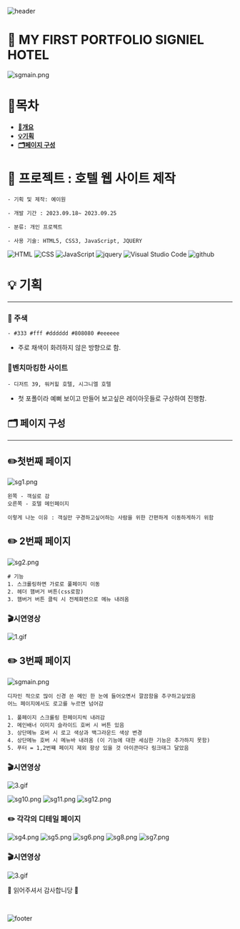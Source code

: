 ![header](https://capsule-render.vercel.app/api?type=slice&color=gradient&height=210&text=Welcome%20👋&fontAlign=70&rotate=13&fontAlignY=25&desc=Ye2w's%20GitHub&descAlign=70.&descAlignY=44)

# 🏨 MY FIRST PORTFOLIO SIGNIEL HOTEL

![sgmain.png](p_img%2Fsgmain.png)

# 📝목차

<b>

- [🏨개요](#-프로젝트--호텔-웹-사이트-제작)
- [💡기획](#-기획)
- [🗂️페이지 구성](#-페이지-구성)
</b>

# 🏨 프로젝트 : 호텔 웹 사이트 제작 


    - 기획 및 제작: 예이원

    - 개발 기간 : 2023.09.18~ 2023.09.25

    - 분류: 개인 프로젝트

    - 사용 기술: HTML5, CSS3, JavaScript, JQUERY

![HTML](https://img.shields.io/badge/HTML-ef6262?style=for-the-badge&logo=html5&logoColor=white) ![CSS](https://img.shields.io/badge/CSS-2B2A4C?&style=for-the-badge&logo=css3&logoColor=white) ![JavaScript](https://img.shields.io/badge/JavaScript-F7DF1E?style=for-the-badge&logo=JavaScript&logoColor=white) ![jquery](https://img.shields.io/badge/jquery-0769AD?style=for-the-badge&&logo=jquery&logoColor=white)
![Visual Studio Code](https://img.shields.io/badge/Visual_Studio_Code-0078D4?style=for-the-badge&logo=visual%20studio%20code&logoColor=white) ![github](https://img.shields.io/badge/GitHub-100000?style=for-the-badge&logo=github&logoColor=white)


# 💡 기획

---
### 🍎 주색
    - #333 #fff #dddddd #808080 #eeeeee 

- 주로 채색이 화려하지 않은 방향으로 함.


### 📝벤치마킹한 사이트
    - 디저트 39, 워커힐 호텔, 시그니엘 호텔
  
- 첫 포폴이라 예뻐 보이고 만들어 보고싶은 레이아웃들로 구상하여 진행함. 



## 🗂️ 페이지 구성 

---
## ✏️첫번째 페이지
![sg1.png](p_img%2Fsg1.png)

    왼쪽 - 객실로 감
    오른쪽 - 호텔 메인페이지

    이렇게 나눈 이유 : 객실만 구경하고싶어하는 사람을 위한 간편하게 이동하게하기 위함


## ✏️ 2번째 페이지
![sg2.png](p_img%2Fsg2.png)

    # 기능 
    1. 스크롤링하면 가로로 풀페이지 이동
    2. 헤더 햄버거 버튼(css로함) 
    3. 햄버거 버튼 클릭 시 전체화면으로 메뉴 내려옴 
        

### 🎬시연영상
![1.gif](p_img%2F1.gif)


## ✏️ 3번째 페이지
![sgmain.png](p_img%2Fsgmain.png)

    디자인 적으로 많이 신경 쓴 메인 한 눈에 들어오면서 깔끔함을 추구하고싶었음 
    어느 페이지에서도 로고를 누르면 넘어감 

    1. 풀페이지 스크롤링 한페이지씩 내려감 
    2. 메인배너 이미지 슬라이드 호버 시 버튼 있음
    3. 상단메뉴 호버 시 로고 색상과 백그라운드 색상 변경
    4. 상단메뉴 호버 시 메뉴바 내려옴 (이 기능에 대한 세심한 기능은 추가하지 못함)
    5. 푸터 = 1,2번쨰 페이지 제외 항상 있을 것 아이콘마다 링크태그 달았음

### 🎬시연영상
![3.gif](p_img%2F3.gif)

![sg10.png](p_img%2Fsg10.png)
![sg11.png](p_img%2Fsg11.png)
![sg12.png](p_img%2Fsg12.png)

### ✏️ 각각의 디테일 페이지 

![sg4.png](p_img%2Fsg4.png)
![sg5.png](p_img%2Fsg5.png)
![sg6.png](p_img%2Fsg6.png)
![sg8.png](p_img%2Fsg8.png)
![sg7.png](p_img%2Fsg7.png)

### 🎬시연영상
![3.gif](p_img%2F3.gif)

🙏 읽어주셔서 감사합니당 🙏

<br>

![footer](https://capsule-render.vercel.app/api?type=slice&color=gradient&height=200&section=footer&text=HOTEL%20SIGNIEL&fontSize=60)
